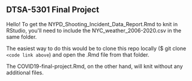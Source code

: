 ## DTSA-5301 Final Project

Hello! To get the NYPD_Shooting_Incident_Data_Report.Rmd to knit in RStudio, you'll need to include the NYC_weather_2006-2020.csv in the same folder.

The easiest way to do this would be to clone this repo locally ($ git clone `<code link above`) and open the .Rmd file from that folder.

The COVID19-final-project.Rmd, on the other hand, will knit without any additional files.
